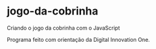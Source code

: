 # jogo-da-cobrinha
Criando o jogo da cobrinha com o JavaScript 

Programa feito com orientação da Digital Innovation One.
